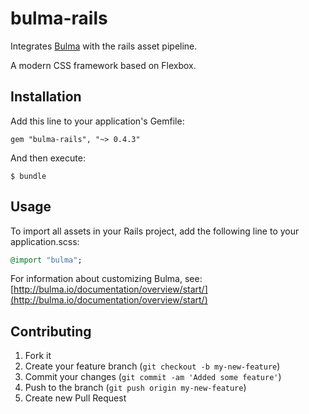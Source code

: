# bulma-rails

Integrates [Bulma](http://bulma.io/) with the rails asset pipeline.

A modern CSS framework based on Flexbox.

## Installation

Add this line to your application's Gemfile:

    gem "bulma-rails", "~> 0.4.3"

And then execute:

    $ bundle

## Usage

To import all assets in your Rails project, add the following line to your application.scss:
``` ruby
@import "bulma";
```

For information about customizing Bulma,
see: [http://bulma.io/documentation/overview/start/](http://bulma.io/documentation/overview/start/)

## Contributing

1. Fork it
2. Create your feature branch (`git checkout -b my-new-feature`)
3. Commit your changes (`git commit -am 'Added some feature'`)
4. Push to the branch (`git push origin my-new-feature`)
5. Create new Pull Request
